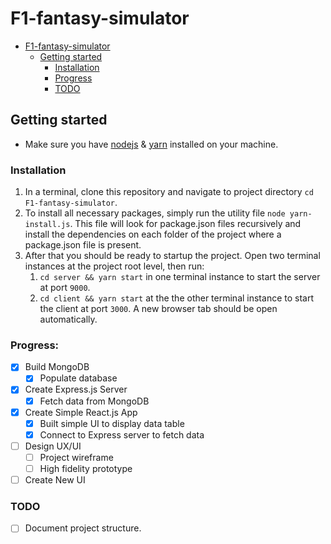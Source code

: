 # F1-fantasy-simulator


- [F1-fantasy-simulator](#F1-fantasy-simulator)
  - [Getting started](#getting-started)
    - [Installation](#installation)
    - [Progress](#progress)
    - [TODO](#todo)

## Getting started

- Make sure you have [nodejs](https://nodejs.org/en/) & [yarn](https://classic.yarnpkg.com/en/docs/install/#windows-stable) installed on your machine.
  
### Installation
1. In a terminal, clone this repository and navigate to project directory `cd F1-fantasy-simulator`. 
2. To install all necessary packages, simply run the utility file `node yarn-install.js`. This file will look for package.json files recursively and install the dependencies on each folder of the project where a package.json file is present.    
3. After that you should be ready to startup the project. Open two terminal instances at the project root level, then run:
   1. `cd server && yarn start` in one terminal instance to start the server at port `9000`.
   2. `cd client && yarn start` at the the other terminal instance to start the client at port `3000`. A new browser tab should be open automatically. 

### Progress:
- [x] Build MongoDB
  - [x] Populate database
- [x] Create Express.js Server
  - [x] Fetch data from MongoDB
- [x] Create Simple React.js App
  - [x] Built simple UI to display data table
  - [x] Connect to Express server to fetch data
- [ ] Design UX/UI
  - [ ] Project wireframe
  - [ ] High fidelity prototype
- [ ] Create New UI

### TODO
- [ ] Document project structure.  

  
 

<!-- A description
You need to make it very easy for someone who has 60 seconds to understand what the hell this is about and why that makes you a good programmer.

Make sure you answer at least the following questions:

What does it do? Write a short sentence and list the working functionalities.

What is it? Clearly, indicate what that code is supposed to produce. Is it a web, desktop, mobile app or a library?

What technologies are used? List all the important framework and libraries that contribute to this project. It's useful for a recruiter who is not necessarily familiar with every single framework on earth to know if this is Laravel and Vue or React and Expressjs.

What is the ambition of the project? Are you just test-driving a technology or is it something that is or will go live somewhere?

What is the stage of the project? Clearly, indicate where you are with it. Whether it is complete or a work in progress? If it's a work in progress indicate what is done and what is pending.

Are there some known issues or things that are not properly done? If yes list them because I'll be much more tolerant when/if I find shortcomings that have been highlighted than if I just discover them myself.

Tell me what to look at
If you're insisting on showcasing a large project there is a probably a lot of boilerplate or "plumbing" that is absolutely uninteresting so do not hesitate to indicate where are the juiciest bits.

If it's a fork in which you're contributing, make clear what you've been working on and if it's too hard to pinpoint then don't showcase that project.

How to run it
You should absolutely have a clear and precise explanation of how to run it (or how to use it if it is a library).

Running a demo version of your project must one-liner activity such as npm run, graddle serve, docker run .. or whatever is used by your framework.

There's very little reason in this day and age to have a long list of manual dependencies and pre-setup to run anything.

This is what you should strive for:

# serve with hot reload at localhost:8080
npm run dev

# build for production with minification
npm run build

# build for production and view the bundle analyzer report
npm run build --report

# regenerate Element component styles in theme/ from element-variables.css
npm run theme
A demo
If you can have a live accessible demo link it directly in the description. If you can not have a live demo use a screen recorder; and if that's too much to ask; have at least a few screenshots.

https://asciinema.org/ seems cool for console recording but I have not tried it.

Unit test
Welcome to 2018, if your project doesn't have unit tests you should hide it. It's a bad reference and it reflects poorly on you. No excuses.-->
